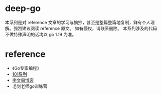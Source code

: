 # deep-go

  本系列是对 reference 文章的学习与摘抄，甚至是整篇整篇地复制，鲜有个人理解。强烈建议阅读 reference 原文。
  如有侵权，请联系删除。
  本系列涉及的代码不做特殊声明的话均以 go 1.19 为准。

# reference
- 《Go专家编程》
- [101系列](https://gfw.go101.org)
- [李文周博客](https://liwenzhou.com)
- 毛剑老师go训练营

